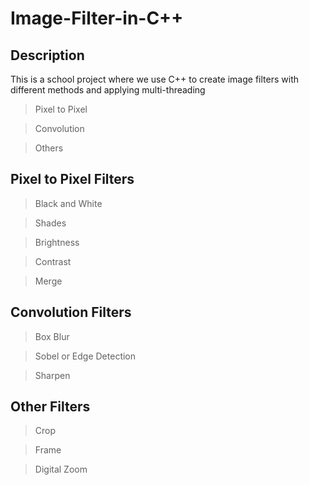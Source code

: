 # Image-Filter-in-C++

## Description

This is a school project where we use C++ to create image filters with different methods and applying multi-threading

>Pixel to Pixel

>Convolution

>Others

## Pixel to Pixel Filters

>Black and White

>Shades

>Brightness

>Contrast

>Merge

## Convolution Filters

>Box Blur

>Sobel or Edge Detection

>Sharpen

## Other Filters

>Crop

>Frame

>Digital Zoom